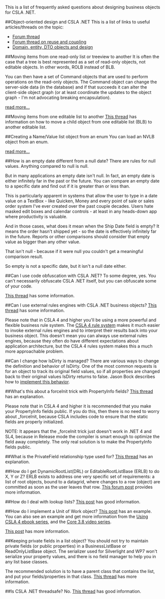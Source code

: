 This is a list of frequently asked questions about designing business objects for CSLA .NET.

##Object-oriented design and CSLA .NET
This is a list of links to useful articles/threads on the topic:

* [Forum thread](http://cslanet.com/old-forum/17230.html)
* [Forum thread on reuse and coupling](http://forums.lhotka.net/forums/p/9146/43446.aspx#43446)
* [Domain, entity, DTO objects and design](http://forums.lhotka.net/forums/t/10243.aspx)

##Moving items from one read-only list or treeview to another
It is often the case that a tree is best represented as a set of read-only objects, not editable objects. In other words, ROLB instead of BLB.

You can then have a set of Command objects that are used to perform operations on the read-only objects. The Command object can change the server-side data (in the database) and if that succeeds it can alter the client-side object graph (or at least coordinate the updates to the object graph - I'm not advocating breaking encapsulation).

[read more...](MovingItemsBetweenLists)

##Moving items from one editable list to another
[This thread](http://forums.lhotka.net/forums/t/9214.aspx) has information on how to move a child object from one editable list (BLB) to another editable list.

##Creating a Name/Value list object from an enum
You can load an NVLB object from an enum.

[read more...](CreateNVLBFromEnum)

##How is an empty date different from a null date?
There are rules for null values. Anything compared to null is null. 

But in many applications an empty date isn't null. In fact, an empty date is 
either infinitely far in the past or the future. You can compare an empty 
date to a specific date and find out if it is greater than or less than. 

This is particularly apparent in systems that allow the user to type in a 
date value on a TextBox - like Quicken, Money and every point of sale or 
sales order system I've ever created over the past couple decades. Users 
hate masked edit boxes and calendar controls - at least in any heads-down 
app where productivity is valuable. 

And in those cases, what does it mean when the Ship Date field is empty? It 
means the order hasn't shipped yet - so the date is effectively infinitely 
far in the future. Reports or other comparisons should consider that empty 
value as bigger than any other value. 

That isn't null - because if it were null you couldn't get a meaningful 
comparison result. 

So empty is not a specific date, but it isn't a null date either.

##Can I use code obfuscation with CSLA .NET?
To some degree, yes. You can't necessarily obfuscate CSLA .NET itself, but you can obfuscate some of your code.

[This thread](http://forums.lhotka.net/forums/thread/34512.aspx) has some information.

##Can I use external rules engines with CSLA .NET business objects?
[This thread](http://forums.lhotka.net/forums/thread/35887.aspx) has some information.

Please note that in CSLA 4 and higher you'll be using a more powerful and flexible business rule system. The [CSLA 4 rule system](http://www.lhotka.net/weblog/CSLA4BusinessRulesSubsystem.aspx) makes it much easier to invoke external rules engines and to interpret their results back into your business object. This doesn't mean you can always use external rules engines, because they often do have different expectations about application architecture, but the CSLA 4 rules system makes this a much more approachable problem.

##Can I change how IsDirty is managed?
There are various ways to change the definition and behavior of IsDirty. One of the most common requests is for an object to track its original field values, so if all properties are changed back to their original values IsDirty returns to false. Jason Bock describes how to [implement this behavior](http://www.jasonbock.net/JB/Default.aspx?blog=entry.9cc70d85bef34e2b9a683ba82615f8a3).

##What's this about a forceInit trick with PropertyInfo<T> fields?
[This thread](http://forums.lhotka.net/forums/thread/38205.aspx) has an explanation.

Please note that in CSLA 4 and higher it is recommended that you make your PropertyInfo<T> fields public. If you do this, then there is no need to worry about _forceInit, because CSLA includes code to ensure that the static fields are properly initialized. 

NOTE: It appears that the _forceInit trick just doesn't work in .NET 4 and SL4, because in Release mode the compiler is smart enough to optimize the field away completely. The only real solution is to make the PropertyInfo<T> fields public.

##What is the PrivateField relationship type used for?
[This thread](http://forums.lhotka.net/forums/t/9005.aspx) has an explanation.

##How do I get DynamicRootList(DRL) or EditableRootListBase (ERLB) to do X, Y or Z?
ERLB exists to address one very specific set of requirements: a list of root objects, bound to a datagrid, where changes to a row (object) are committed as soon as the user leaves that row. [This forum post](http://forums.lhotka.net/forums/p/9150/43465.aspx#43465) provides more information.

##How do I deal with lookup lists?
[This post](http://forums.lhotka.net/forums/p/9368/44408.aspx#44408) has good information.

##How do I implement a Unit of Work object?
[This post](http://forums.lhotka.net/forums/p/8535/40584.aspx#40584) has an example. You can also see an example and get more information from the [Using CSLA 4 ebook series](http://store.lhotka.net), and the [Core 3.8 video series](http://store.lhotka.net/).

[This post](http://forums.lhotka.net/forums/p/10293/48257.aspx#48257) has more information.

##Keeping private fields in a list object?
You should not try to maintain private fields (or public properties) in a BusinessListBase or ReadOnlyListBase object. The serializer used for Silverlight and WP7 won't serialize your property values, and there is no field manager to help you in any list base classes.

The recommended solution is to have a parent class that contains the list, and put your fields/properties in that class. [This thread](http://forums.lhotka.net/forums/p/9828/46128.aspx) has more information.

##Is CSLA .NET threadsafe?
No. [This thread](http://forums.lhotka.net/forums/t/10119.aspx) has good information. 

